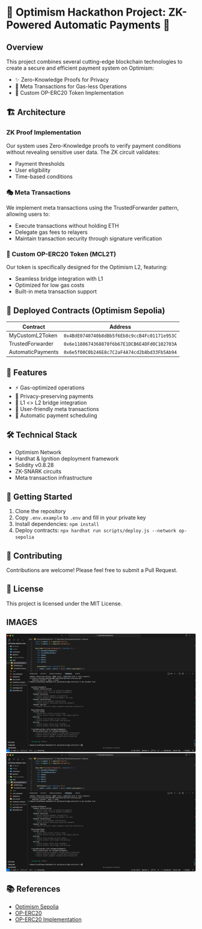 # 🌟 Optimism Hackathon Project: ZK-Powered Automatic Payments 🚀

## Overview

This project combines several cutting-edge blockchain technologies to create a secure and efficient payment system on Optimism:

- ✨ Zero-Knowledge Proofs for Privacy
- 🔄 Meta Transactions for Gas-less Operations
- 💎 Custom OP-ERC20 Token Implementation

## 🏗️ Architecture

### ZK Proof Implementation

Our system uses Zero-Knowledge proofs to verify payment conditions without revealing sensitive user data. The ZK circuit validates:

- Payment thresholds
- User eligibility
- Time-based conditions

### 🎭 Meta Transactions

We implement meta transactions using the TrustedForwarder pattern, allowing users to:

- Execute transactions without holding ETH
- Delegate gas fees to relayers
- Maintain transaction security through signature verification

### 💫 Custom OP-ERC20 Token (MCL2T)

Our token is specifically designed for the Optimism L2, featuring:

- Seamless bridge integration with L1
- Optimized for low gas costs
- Built-in meta transaction support

## 📍 Deployed Contracts (Optimism Sepolia)

| Contract          | Address                                      |
| ----------------- | -------------------------------------------- |
| MyCustomL2Token   | `0x4BdE0740740b8dBb5f6Eb8c9ccB4Fc01171e953C` |
| TrustedForwarder  | `0x6e1180674368878f6b67E1DCB6E4DFd0C102703A` |
| AutomaticPayments | `0x6e5f00C0b246E8c7C2aF4A74cd2b8bd33Fb5Ab94` |

## 🚀 Features

- ⚡ Gas-optimized operations
- 🔐 Privacy-preserving payments
- 🌉 L1 <> L2 bridge integration
- 📱 User-friendly meta transactions
- 🔄 Automatic payment scheduling

## 🛠️ Technical Stack

- Optimism Network
- Hardhat & Ignition deployment framework
- Solidity v0.8.28
- ZK-SNARK circuits
- Meta transaction infrastructure

## 🔗 Getting Started

1. Clone the repository
2. Copy `.env.example` to `.env` and fill in your private key
3. Install dependencies: `npm install`
4. Deploy contracts: `npx hardhat run scripts/deploy.js --network op-sepolia`

## 🤝 Contributing

Contributions are welcome! Please feel free to submit a Pull Request.

## 📄 License

This project is licensed under the MIT License.

## IMAGES

![image](./media/tests.png)
![image](./media/op_deployment.png)

## 📚 References

- [Optimism Sepolia](https://sepolia.optimism.io/)
- [OP-ERC20](https://docs.optimism.io/developers/l2/technical-reference/op-erc20/)
- [OP-ERC20 Implementation](https://github.com/ethereum-optimism/optimism/blob/develop/packages/contracts-bedrock/contracts/standards/erc20/OPERC20.sol)
